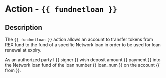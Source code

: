 # Action - `{{ fundnetloan }}`

## Description

The `{{ fundnetloan }}` action allows an account to transfer tokens from REX fund to the fund of a specific Network loan in order to be used for loan renewal at expiry.

As an authorized party I {{ signer }} wish deposit amount {{ payment }} into the Network loan fund of the loan number {{ loan_num }} on the account {{ from }}.
